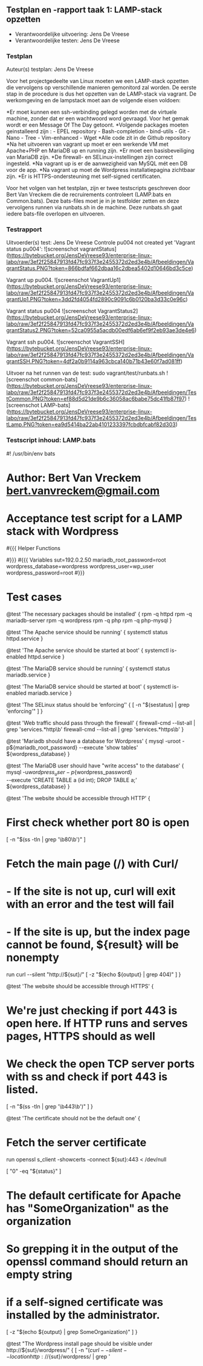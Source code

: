## Testplan en -rapport taak 1: LAMP-stack opzetten
* Verantwoordelijke uitvoering: Jens De Vreese
* Verantwoordelijke testen: Jens De Vreese

### Testplan
Auteur(s) testplan: Jens De Vreese

Voor het projectgedeelte van Linux moeten we een LAMP-stack opzetten die vervolgens op verschillende manieren gemonitord zal worden. De eerste stap in de procedure is dus het opzetten van de LAMP-stack via vagrant.
De werkomgeving en de lampstack moet aan de volgende eisen voldoen:

*Er moet kunnen een ssh-verbinding gelegd worden met de virtuele machine, zonder dat er een wachtwoord word gevraagd. Voor het gemak wordt er een Message Of The Day getoont.
*Volgende packages moeten geinstalleerd zijn :
	- EPEL repository
	- Bash-completion
	- bind-utils
	- Git
	- Nano
	- Tree
	- Vim-enhanced
	- Wget
*Alle code zit in de Github repository
*Na het uitvoeren van vagrant up moet er een werkende VM met Apache+PHP en MariaDB up en running zijn.
*Er moet een basisbeveiliging van MariaDB zijn.
*De firewall- en SELinux-instellingen zijn correct ingesteld.
*Na vagrant up is er de aanwezigheid van MySQL mét een DB voor de app.
*Na vagrant up moet de Wordpress installatiepagina zichtbaar zijn.
*Er is HTTPS-ondersteuning met self-signed certificaten.

Voor het volgen van het testplan, zijn er twee testscripts geschreven door Bert Van Vreckem die de recruirements controleert (LAMP.bats en Common.bats).
Deze bats-files moet je in je testfolder zetten en deze vervolgens runnen via runbats.sh in de machine. Deze runbats.sh gaat iedere bats-file overlopen en uitvoeren.


### Testrapport
Uitvoerder(s) test: Jens De Vreese
Controle pu004 not created yet 'Vagrant status pu004':
![screenschot vagrantStatus] (https://bytebucket.org/JensDeVreese93/enterprise-linux-labo/raw/3ef2f25847913fd47fc937f3e2455372d2ed3e4b/Afbeeldingen/VagrantStatus.PNG?token=866bdfaf662dbaa16c2dbea5402d10646bd3c5ce)

Vagrant up pu004.
![screenschot VagrantUp1] (https://bytebucket.org/JensDeVreese93/enterprise-linux-labo/raw/3ef2f25847913fd47fc937f3e2455372d2ed3e4b/Afbeeldingen/VagrantUp1.PNG?token=3dd2fd4054fd2890c9091c6b0120ba3d33c0e96c)

Vagrant status pu004
![screenschot VagrantStatus2] (https://bytebucket.org/JensDeVreese93/enterprise-linux-labo/raw/3ef2f25847913fd47fc937f3e2455372d2ed3e4b/Afbeeldingen/VagrantStatus2.PNG?token=52ca0955a5acdb00edf6ab6ef9f2eb93ae3de4e6)

Vagrant ssh pu004.
![screenschot VagrantSSH] (https://bytebucket.org/JensDeVreese93/enterprise-linux-labo/raw/3ef2f25847913fd47fc937f3e2455372d2ed3e4b/Afbeeldingen/VagrantSSH.PNG?token=4df2a0b9114a963cbca140b71b43e60f7ad081ff)

Uitvoer na het runnen van de test:
sudo vagrant/test/runbats.sh
![screenschot common-bats] (https://bytebucket.org/JensDeVreese93/enterprise-linux-labo/raw/3ef2f25847913fd47fc937f3e2455372d2ed3e4b/Afbeeldingen/TestCommon.PNG?token=ef88d5d21de9b6c36058ac6babe75dc41fb87f97)
![screenschot LAMP-bats] (https://bytebucket.org/JensDeVreese93/enterprise-linux-labo/raw/3ef2f25847913fd47fc937f3e2455372d2ed3e4b/Afbeeldingen/TestLamp.PNG?token=ea9d5414ba22ab4101233397fcbdbfcabf82d303)



### Testscript inhoud: LAMP.bats

#! /usr/bin/env bats
#
# Author: Bert Van Vreckem <bert.vanvreckem@gmail.com>
#
# Acceptance test script for a LAMP stack with Wordpress

#{{{ Helper Functions


#}}}
#{{{ Variables
sut=192.0.2.50
mariadb_root_password=root
wordpress_database=wordpress
wordpress_user=wp_user
wordpress_password=root
#}}}

# Test cases

@test 'The necessary packages should be installed' {
  rpm -q httpd
  rpm -q mariadb-server
  rpm -q wordpress
  rpm -q php
  rpm -q php-mysql
}

@test 'The Apache service should be running' {
  systemctl status httpd.service
}

@test 'The Apache service should be started at boot' {
  systemctl is-enabled httpd.service
}

@test 'The MariaDB service should be running' {
  systemctl status mariadb.service
}

@test 'The MariaDB service should be started at boot' {
  systemctl is-enabled mariadb.service
}

@test 'The SELinux status should be ‘enforcing’' {
  [ -n "$(sestatus) | grep 'enforcing'" ]
}


@test 'Web traffic should pass through the firewall' {
  firewall-cmd --list-all | grep 'services.*http\b'
  firewall-cmd --list-all | grep 'services.*https\b'
}

@test 'Mariadb should have a database for Wordpress' {
  mysql -uroot -p${mariadb_root_password} --execute 'show tables' ${wordpress_database}
}

@test 'The MariaDB user should have "write access" to the database' {
  mysql -u${wordpress_user} -p${wordpress_password} \
    --execute 'CREATE TABLE a (id int); DROP TABLE a;' \
    ${wordpress_database}
}

@test 'The website should be accessible through HTTP' {
  # First check whether port 80 is open
  [ -n "$(ss -tln | grep '\b80\b')" ]

  # Fetch the main page (/) with Curl/
  #  - If the site is not up, curl will exit with an error and the test will fail
  #  - If the site is up, but the index page cannot be found, ${result} will be nonempty
  run curl --silent "http://${sut}/"
  [ -z "$(echo ${output} | grep 404)" ]
}

@test 'The website should be accessible through HTTPS' {
  # We're just checking if port 443 is open here. If HTTP runs and serves pages, HTTPS should as well
  # We check the open TCP server ports with ss and check if port 443 is listed.
  [ -n "$(ss -tln | grep '\b443\b')" ]
}

@test 'The certificate should not be the default one' {
  # Fetch the server certificate
  run openssl s_client -showcerts -connect ${sut}:443 < /dev/null

  [ "0" -eq "${status}" ]

  # The default certificate for Apache has "SomeOrganization" as the organization
  # So grepping it in the output of the openssl command should return an empty string
  # if a self-signed certificate was installed by the administrator.
  [ -z "$(echo ${output} | grep SomeOrganization)" ]
}

@test "The Wordpress install page should be visible under http://${sut}/wordpress/" {
  [ -n "$(curl --silent --location http://${sut}/wordpress/ | grep '<title>WordPress')" ]
}

@test 'MariaDB should not have a test database' {
  run mysql -uroot -p${mariadb_root_password} --execute 'show tables' test
  [ "0" -ne "${status}" ]
}

@test 'MariaDB should not have anonymous users' {
  result=$(mysql -uroot -p${mariadb_root_password} --execute "select * from user where user='';" mysql)
  [ -z "${result}" ]
}

